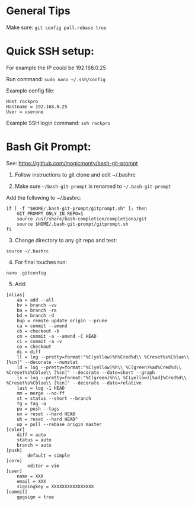 # General Tips
Make sure:
`git config pull.rebase true`

# Quick SSH setup:
For example the IP could be 192.168.0.25

Run command:
`sudo nano ~/.ssh/config`

Example config file:
```
Host rockpro
Hostname = 192.168.0.25
User = userone
```

Example SSH login command:
`ssh rockpro`

# Bash Git Prompt:
See: https://github.com/magicmonty/bash-git-prompt

1. Follow instructions to git clone and edit ~/.bashrc

2. Make sure `~/bash-git-prompt` is renamed to `~/.bash-git-prompt`

Add the following to ~/.bashrc:
```
if [ -f "$HOME/.bash-git-prompt/gitprompt.sh" ]; then
    GIT_PROMPT_ONLY_IN_REPO=1
    source /usr/share/bash-completion/completions/git
    source $HOME/.bash-git-prompt/gitprompt.sh
fi
```

3. Change directory to any git repo and test:

`source ~/.bashrc`

4. For final touches run:

`nano .gitconfig`

5. Add:
```
[alias]
    aa = add --all
    bv = branch -vv
    ba = branch -ra
    bd = branch -d
    bup = remote update origin --prune
    ca = commit --amend
    cb = checkout -b
    cm = commit -a --amend -C HEAD
    ci = commit -a -v
    co = checkout
    di = diff
    ll = log --pretty=format:"%C(yellow)%h%Cred%d\\ %Creset%s%Cblue\\ [%cn]" --decorate --numstat
    ld = log --pretty=format:"%C(yellow)%h\\ %C(green)%ad%Cred%d\\ %Creset%s%Cblue\\ [%cn]" --decorate --date=short --graph
    ls = log --pretty=format:"%C(green)%h\\ %C(yellow)[%ad]%Cred%d\\ %Creset%s%Cblue\\ [%cn]" --decorate --date=relative
    last = log -1 HEAD
    mm = merge --no-ff
    st = status --short --branch
    tg = tag -a
    pu = push --tags
    un = reset --hard HEAD
    uh = reset --hard HEAD^
    up = pull --rebase origin master
[color]
    diff = auto
    status = auto
    branch = auto
[push]
        default = simple
[core]
        editor = vim
[user]
	name = XXX
	email = XXX
	signingkey = XXXXXXXXXXXXXXXX
[commit]
	gpgsign = true
```
